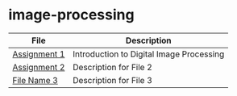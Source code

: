 # image-processing

| File | Description | 
| ------ | ------ | 
| [Assignment 1]([file/path/1](https://github.com/alirezaghd/image-processing/tree/main/Assignment%2021)) | Introduction to Digital Image Processing |
| [Assignment 2](file/path/2) | Description for File 2 |
| [File Name 3](file/path/3) | Description for File 3 |
